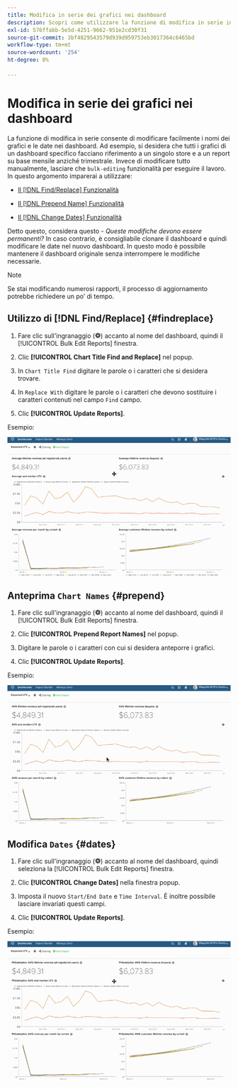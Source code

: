 ```yaml
---
title: Modifica in serie dei grafici nei dashboard
description: Scopri come utilizzare la funzione di modifica in serie in [!DNL Commerce Intelligence].
exl-id: 576ffabb-5e5d-4251-9662-951e2cd30f31
source-git-commit: 3bf4829543579d939d959753eb3017364c6465bd
workflow-type: tm+mt
source-wordcount: '254'
ht-degree: 0%

---
```


# Modifica in serie dei grafici nei dashboard

La funzione di modifica in serie consente di modificare facilmente i nomi dei grafici e le date nei dashboard. Ad esempio, si desidera che tutti i grafici di un dashboard specifico facciano riferimento a un singolo store e a un report su base mensile anziché trimestrale. Invece di modificare tutto manualmente, lasciare che `bulk-editing` funzionalità per eseguire il lavoro. In questo argomento imparerai a utilizzare:

* [Il [!DNL Find/Replace] Funzionalità](#findreplace)

* [Il [!DNL Prepend Name] Funzionalità](#prepend)

* [Il [!DNL Change Dates] Funzionalità](#dates)

Detto questo, considera questo - *Queste modifiche devono essere permanenti?* In caso contrario, è consigliabile clonare il dashboard e quindi modificare le date nel nuovo dashboard. In questo modo è possibile mantenere il dashboard originale senza interrompere le modifiche necessarie.

>[!NOTE]
>
>Se stai modificando numerosi rapporti, il processo di aggiornamento potrebbe richiedere un po’ di tempo.

## Utilizzo di [!DNL Find/Replace] {#findreplace}

1. Fare clic sull&#39;ingranaggio (![](../../assets/gear-icon.png)) accanto al nome del dashboard, quindi il [!UICONTROL Bulk Edit Reports] finestra.

1. Clic **[!UICONTROL Chart Title Find and Replace]** nel popup.

1. In `Chart Title Find` digitare le parole o i caratteri che si desidera trovare.

1. In `Replace With` digitare le parole o i caratteri che devono sostituire i caratteri contenuti nel campo `Find` campo.

1. Clic **[!UICONTROL Update Reports]**.

Esempio:

![modifica collettiva](../../assets/bulk_edit.gif)

## Anteprima `Chart Names` {#prepend}

1. Fare clic sull&#39;ingranaggio (![](../../assets/gear-icon.png)) accanto al nome del dashboard, quindi il [!UICONTROL Bulk Edit Reports] finestra.

1. Clic **[!UICONTROL Prepend Report Names]** nel popup.

1. Digitare le parole o i caratteri con cui si desidera anteporre i grafici.

1. Clic **[!UICONTROL Update Reports]**.

Esempio:

![anticipare](../../assets/prepend.gif)

## Modifica `Dates` {#dates}

1. Fare clic sull&#39;ingranaggio (![](../../assets/gear-icon.png)) accanto al nome del dashboard, quindi seleziona la [!UICONTROL Bulk Edit Reports] finestra.

1. Clic **[!UICONTROL Change Dates]** nella finestra popup.

1. Imposta il nuovo `Start/End Date` e `Time Interval`. È inoltre possibile lasciare invariati questi campi.

1. Clic **[!UICONTROL Update Reports]**.

Esempio:

![modifica delle date](../../assets/dates.gif)
